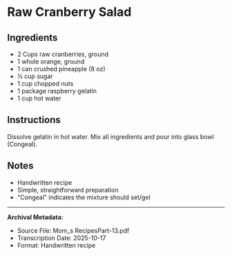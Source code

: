 # Raw Cranberry Salad

## Ingredients

- 2 Cups raw cranberries, ground
- 1 whole orange, ground
- 1 can crushed pineapple (8 oz)
- ½ cup sugar
- 1 cup chopped nuts
- 1 package raspberry gelatin
- 1 cup hot water

## Instructions

Dissolve gelatin in hot water. Mix all ingredients and pour into glass bowl (Congeal).

## Notes

- Handwritten recipe
- Simple, straightforward preparation
- "Congeal" indicates the mixture should set/gel

---

**Archival Metadata:**
- Source File: Mom_s RecipesPart-13.pdf
- Transcription Date: 2025-10-17
- Format: Handwritten recipe
